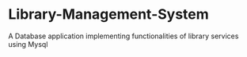 # Library-Management-System
A Database application implementing functionalities of library services using Mysql
